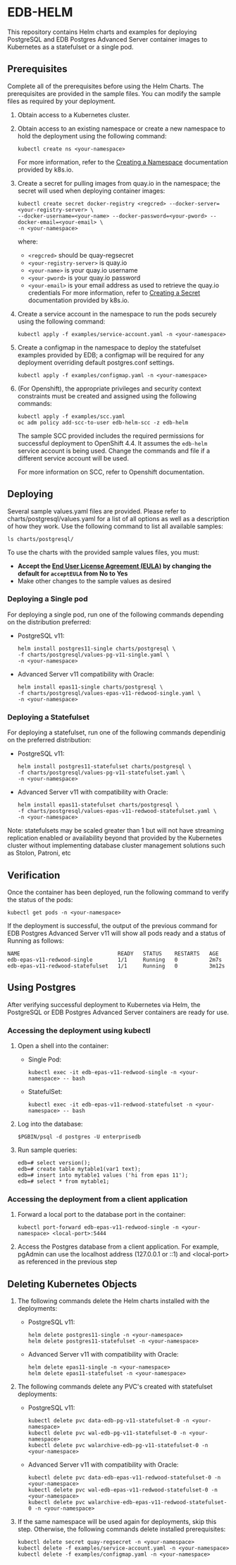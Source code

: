 # EDB-HELM
This repository contains Helm charts and examples for deploying PostgreSQL and EDB Postgres Advanced Server container images to Kubernetes as a statefulset or a single pod.

## Prerequisites
Complete all of the prerequisites before using the Helm Charts. The prerequisites are provided in the sample files. You can modify the sample files as required by your deployment. 
1. Obtain access to a Kubernetes cluster.   
2. Obtain access to an existing namespace or create a new namespace to hold the deployment using the following command:
   ```
   kubectl create ns <your-namespace>
   ```
   For more information, refer to the [Creating a Namespace](https://kubernetes.io/docs/tasks/administer-cluster/namespaces/#creating-a-new-namespace) documentation provided by k8s.io.
3. Create a secret for pulling images from quay.io in the namespace; the secret will used when deploying container images:
   ```
   kubectl create secret docker-registry <regcred> --docker-server=<your-registry-server> \
   --docker-username=<your-name> --docker-password=<your-pword> --docker-email=<your-email> \
   -n <your-namespace> 
   ```
   where:
   * `<regcred>` should be quay-regsecret
   * `<your-registry-server>` is quay.io
   * `<your-name>` is your quay.io username 
   * `<your-pword>` is your quay.io password  
   * `<your-email>` is your email address as used to retrieve the quay.io credentials
   For more information, refer to [Creating a Secret](https://kubernetes.io/docs/tasks/configure-pod-container/pull-image-private-registry/#create-a-secret-by-providing-credentials-on-the-command-line) documentation provided by k8s.io.
4. Create a service account in the namespace to run the pods securely using the following command:
   ```
   kubectl apply -f examples/service-account.yaml -n <your-namespace> 
   ```
5. Create a configmap in the namespace to deploy the statefulset examples provided by EDB; a configmap will be required for any deployment overriding default postgres.conf settings.
   ```
   kubectl apply -f examples/configmap.yaml -n <your-namespace> 
   ``` 
6. (For Openshift), the appropriate privileges and security context constraints must be created and assigned using the following commands:
   ```
   kubectl apply -f examples/scc.yaml
   oc adm policy add-scc-to-user edb-helm-scc -z edb-helm 
   ```
   The sample SCC provided includes the required permissions for successful deployment to OpenShift 4.4. It assumes the `edb-helm` service account is being used.  Change the commands and file if a different service account will be used.
   
   For more information on SCC, refer to Openshift documentation. 
 
## Deploying

Several sample values.yaml files are provided. Please refer to charts/postgresql/values.yaml for a list of all options as well as a description of how they work. Use the following command to list all available samples:
```
ls charts/postgresql/
```
To use the charts with the provided sample values files, you must:
* **Accept the [End User License Agreement (EULA)](https://www.enterprisedb.com/limited-use-license) by changing the default for `acceptEULA` from No to Yes**
* Make other changes to the sample values as desired


### Deploying a Single pod
For deploying a single pod, run one of the following commands depending on the distribution preferred:
* PostgreSQL v11: 
  ```
  helm install postgres11-single charts/postgresql \
  -f charts/postgresql/values-pg-v11-single.yaml \
  -n <your-namespace>
  ```
* Advanced Server v11 compatibility with Oracle: 
  ```
  helm install epas11-single charts/postgresql \
  -f charts/postgresql/values-epas-v11-redwood-single.yaml \
  -n <your-namespace>
  ```

### Deploying a Statefulset

For deploying a statefulset, run one of the following commands dependinig on the preferred distribution:
* PostgreSQL v11: 
  ```
  helm install postgres11-statefulset charts/postgresql \
  -f charts/postgresql/values-pg-v11-statefulset.yaml \
  -n <your-namespace>
  ```
* Advanced Server v11 with compatibility with Oracle: 
  ```
  helm install epas11-statefulset charts/postgresql \
  -f charts/postgresql/values-epas-v11-redwood-statefulset.yaml \
  -n <your-namespace>
  ```

Note: statefulsets may be scaled greater than 1 but will not have streaming replication enabled or availability beyond that provided by the Kubernetes cluster without implementing database cluster management solutions such as Stolon, Patroni, etc

## Verification
Once the container has been deployed, run the following command to verify the status of the pods:
```
kubectl get pods -n <your-namespace> 
```
If the deployment is successful, the output of the previous command for EDB Postgres Advanced Server v11 will show all pods ready and a status of Running as follows:

    NAME                               READY   STATUS    RESTARTS   AGE
    edb-epas-v11-redwood-single        1/1     Running   0          2m7s
    edb-epas-v11-redwood-statefulset   1/1     Running   0          3m12s

## Using Postgres

After verifying successful deployment to Kubernetes via Helm, the PostgreSQL or EDB Postgres Advanced Server containers are ready for use.
### Accessing the deployment using kubectl

1. Open a shell into the container:

   * Single Pod:
     ```
     kubectl exec -it edb-epas-v11-redwood-single -n <your-namespace> -- bash
     ```
   * StatefulSet:
     ```
     kubectl exec -it edb-epas-v11-redwood-statefulset -n <your-namespace> -- bash
     ```
2. Log into the database:
   ```
   $PGBIN/psql -d postgres -U enterprisedb
   ```
3. Run sample queries:
    ```
    edb=# select version();
    edb=# create table mytable1(var1 text);
    edb=# insert into mytable1 values ('hi from epas 11');
    edb=# select * from mytable1;
    ```
### Accessing the deployment from a client application

1. Forward a local port to the database port in the container:
   ```
   kubectl port-forward edb-epas-v11-redwood-single -n <your-namespace> <local-port>:5444
   ```
2. Access the Postgres database from a client application. For example, pgAdmin can use the localhost address (127.0.0.1 or ::1) and \<local-port\> as referenced in the previous step
## Deleting Kubernetes Objects
1. The following commands delete the Helm charts installed with the deployments: 
   * PostgreSQL v11: 
     ```
     helm delete postgres11-single -n <your-namespace>
     helm delete postgres11-statefulset -n <your-namespace>
     ```
   * Advanced Server v11 with compatibility with Oracle:
     ```
     helm delete epas11-single -n <your-namespace>
     helm delete epas11-statefulset -n <your-namespace>
     ```
2. The following commands delete any PVC's created with statefulset deployments:
   * PostgreSQL v11: 
     ```
     kubectl delete pvc data-edb-pg-v11-statefulset-0 -n <your-namespace>
     kubectl delete pvc wal-edb-pg-v11-statefulset-0 -n <your-namespace>
     kubectl delete pvc walarchive-edb-pg-v11-statefulset-0 -n <your-namespace>
     ```
   * Advanced Server v11 with compatibility with Oracle:
     ```
     kubectl delete pvc data-edb-epas-v11-redwood-statefulset-0 -n <your-namespace>
     kubectl delete pvc wal-edb-epas-v11-redwood-statefulset-0 -n <your-namespace>
     kubectl delete pvc walarchive-edb-epas-v11-redwood-statefulset-0 -n <your-namespace>
     ```

3. If the same namespace will be used again for deployments, skip this step. Otherwise, the following commands delete installed prerequisites: 
   ```
   kubectl delete secret quay-regsecret -n <your-namespace>
   kubectl delete -f examples/service-account.yaml -n <your-namespace> 
   kubectl delete -f examples/configmap.yaml -n <your-namespace> 
   ```
